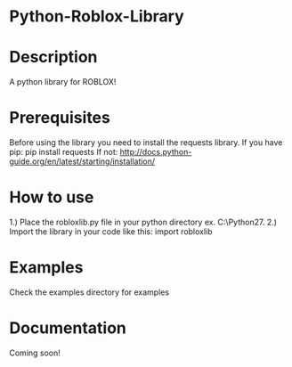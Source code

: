 # Python-Roblox-Library
# Description
A python library for ROBLOX!
# Prerequisites
Before using the library you need to install the requests library.
If you have pip: pip install requests
If not: http://docs.python-guide.org/en/latest/starting/installation/
# How to use
1.) Place the robloxlib.py file in your python directory ex. C:\Python27.
2.) Import the library in your code like this: import robloxlib
# Examples
Check the examples directory for examples
# Documentation
Coming soon!
